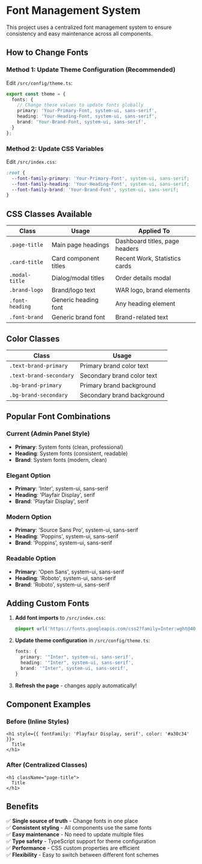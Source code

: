 # Font Management System

This project uses a centralized font management system to ensure consistency and easy maintenance across all components.

## How to Change Fonts

### Method 1: Update Theme Configuration (Recommended)

Edit `/src/config/theme.ts`:

```typescript
export const theme = {
  fonts: {
    // Change these values to update fonts globally
    primary: 'Your-Primary-Font, system-ui, sans-serif',
    heading: 'Your-Heading-Font, system-ui, sans-serif', 
    brand: 'Your-Brand-Font, system-ui, sans-serif',
  }
};
```

### Method 2: Update CSS Variables

Edit `/src/index.css`:

```css
:root {
  --font-family-primary: 'Your-Primary-Font', system-ui, sans-serif;
  --font-family-heading: 'Your-Heading-Font', system-ui, sans-serif;
  --font-family-brand: 'Your-Brand-Font', system-ui, sans-serif;
}
```

## CSS Classes Available

| Class | Usage | Applied To |
|-------|-------|------------|
| `.page-title` | Main page headings | Dashboard titles, page headers |
| `.card-title` | Card component titles | Recent Work, Statistics cards |
| `.modal-title` | Dialog/modal titles | Order details modal |
| `.brand-logo` | Brand/logo text | WAR logo, brand elements |
| `.font-heading` | Generic heading font | Any heading element |
| `.font-brand` | Generic brand font | Brand-related text |

## Color Classes

| Class | Usage |
|-------|-------|
| `.text-brand-primary` | Primary brand color text |
| `.text-brand-secondary` | Secondary brand color text |
| `.bg-brand-primary` | Primary brand background |
| `.bg-brand-secondary` | Secondary brand background |

## Popular Font Combinations

### Current (Admin Panel Style)
- **Primary**: System fonts (clean, professional)
- **Heading**: System fonts (consistent, readable)
- **Brand**: System fonts (modern, clean)

### Elegant Option
- **Primary**: 'Inter', system-ui, sans-serif
- **Heading**: 'Playfair Display', serif
- **Brand**: 'Playfair Display', serif

### Modern Option  
- **Primary**: 'Source Sans Pro', system-ui, sans-serif
- **Heading**: 'Poppins', system-ui, sans-serif
- **Brand**: 'Poppins', system-ui, sans-serif

### Readable Option
- **Primary**: 'Open Sans', system-ui, sans-serif
- **Heading**: 'Roboto', system-ui, sans-serif  
- **Brand**: 'Roboto', system-ui, sans-serif

## Adding Custom Fonts

1. **Add font imports** to `/src/index.css`:
   ```css
   @import url('https://fonts.googleapis.com/css2?family=Inter:wght@400;500;600;700&display=swap');
   ```

2. **Update theme configuration** in `/src/config/theme.ts`:
   ```typescript
   fonts: {
     primary: '"Inter", system-ui, sans-serif',
     heading: '"Inter", system-ui, sans-serif',
     brand: '"Inter", system-ui, sans-serif',
   }
   ```

3. **Refresh the page** - changes apply automatically!

## Component Examples

### Before (Inline Styles)
```tsx
<h1 style={{ fontFamily: 'Playfair Display, serif', color: '#a30c34' }}>
  Title
</h1>
```

### After (Centralized Classes)
```tsx
<h1 className="page-title">
  Title  
</h1>
```

## Benefits

✅ **Single source of truth** - Change fonts in one place  
✅ **Consistent styling** - All components use the same fonts  
✅ **Easy maintenance** - No need to update multiple files  
✅ **Type safety** - TypeScript support for theme configuration  
✅ **Performance** - CSS custom properties are efficient  
✅ **Flexibility** - Easy to switch between different font schemes
